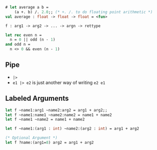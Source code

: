 ```ocaml
# let average a b =
    (a +. b) /. 2.0;; (* +. /. to do floating point arithmetic *)
val average : float -> float -> float = <fun>

f : arg1 -> arg2 -> ... -> argn -> rettype

let rec even n =
  n = 0 || odd (n - 1)
and odd n =
  n <> 0 && even (n - 1)
```

## Pipe
- `|>`
- `e1 |> e2` is just another way of writing `e2 e1`

## Labeled Arguments
```ocaml
let f ~name1:arg1 ~name2:arg2 = arg1 + arg2;;
let f ~name1:name1 ~name2:name2 = name1 + name2
let f ~name1 ~name2 = name1 + name2

let f ~name1:(arg1 : int) ~name2:(arg2 : int) = arg1 + arg2

(* Optional Argument *)
let f ?name:(arg1=8) arg2 = arg1 + arg2
```
